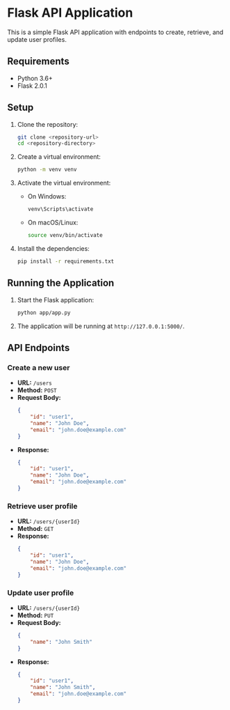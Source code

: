 # Flask API Application

This is a simple Flask API application with endpoints to create, retrieve, and update user profiles.

## Requirements

- Python 3.6+
- Flask 2.0.1

## Setup

1. Clone the repository:
    ```sh
    git clone <repository-url>
    cd <repository-directory>
    ```

2. Create a virtual environment:
    ```sh
    python -m venv venv
    ```

3. Activate the virtual environment:
    - On Windows:
        ```sh
        venv\Scripts\activate
        ```
    - On macOS/Linux:
        ```sh
        source venv/bin/activate
        ```

4. Install the dependencies:
    ```sh
    pip install -r requirements.txt
    ```

## Running the Application

1. Start the Flask application:
    ```sh
    python app/app.py
    ```

2. The application will be running at `http://127.0.0.1:5000/`.

## API Endpoints

### Create a new user

- **URL:** `/users`
- **Method:** `POST`
- **Request Body:**
    ```json
    {
        "id": "user1",
        "name": "John Doe",
        "email": "john.doe@example.com"
    }
    ```
- **Response:**
    ```json
    {
        "id": "user1",
        "name": "John Doe",
        "email": "john.doe@example.com"
    }
    ```

### Retrieve user profile

- **URL:** `/users/{userId}`
- **Method:** `GET`
- **Response:**
    ```json
    {
        "id": "user1",
        "name": "John Doe",
        "email": "john.doe@example.com"
    }
    ```

### Update user profile

- **URL:** `/users/{userId}`
- **Method:** `PUT`
- **Request Body:**
    ```json
    {
        "name": "John Smith"
    }
    ```
- **Response:**
    ```json
    {
        "id": "user1",
        "name": "John Smith",
        "email": "john.doe@example.com"
    }
    ```
